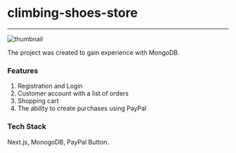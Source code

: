 # climbing-shoes-store

---

![thumbnail](https://danielkrupnyy.vercel.app/_next/image?url=https%3A%2F%2Fmedia.graphcms.com%2FkfzzceAxSG6m2oEvKT3y&w=1080&q=75)

The project was created to gain experience with MongoDB.

### Features
1. Registration and Login
2. Customer account with a list of orders 
3. Shopping cart 
4. The ability to create purchases using PayPal

### Tech Stack
Next.js, MonogoDB, PayPal Button.
